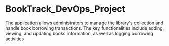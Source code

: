 # BookTrack_DevOps_Project
The application allows administrators to manage the library's collection and handle book borrowing transactions. The key functionalities include adding, viewing, and updating books information, as well as logging borrowing activities
